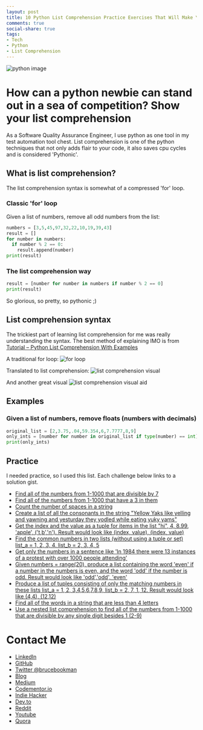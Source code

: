 ```yaml
---
layout: post
title: 10 Python List Comprehension Practice Exercises That Will Make You A Hiring Manager's Dream
comments: true
social-share: true
tags:
- Tech
- Python
- List Comprehension
---
```

![python image](https://i.postimg.cc/8zFGpcLR/hitesh-choudhary-666995-unsplash.jpg)
# How can a python newbie can stand out in a sea of competition?  Show your list comprehension

As a Software Quality Assurance Engineer, I use python as one tool in my test automation tool chest.  List comprehension is one of the python techniques that not only adds flair to your code, it also saves cpu cycles and is considered 'Pythonic'.

## What is list comprehension?
The list comprehension syntax is somewhat of a compressed 'for' loop.

### Classic 'for' loop
Given a list of numbers, remove all odd numbers from the list:
```Python
numbers = [3,5,45,97,32,22,10,19,39,43]
result = []
for number in numbers:
  if number % 2 == 0:
    result.append(number)
print(result)
```

### The list comprehension way
```Python
result = [number for number in numbers if number % 2 == 0]
print(result)
```
So glorious, so pretty, so pythonic ;)

## List comprehension syntax
The trickiest part of learning list comprehension for me was really understanding the syntax.  The best method of explaining IMO is from [Tutorial – Python List Comprehension With Examples](https://www.analyticsvidhya.com/blog/2016/01/python-tutorial-list-comprehension-examples/)

A traditional for loop:
![for loop](https://i.postimg.cc/HLrqv6gg/forloop.png)

Translated to list comprehension:
![list comprehension visual](https://i.postimg.cc/TPn9Pbjb/listcomp.png)

And another great visual
![list comprehension visual aid](https://python-3-patterns-idioms-test.readthedocs.io/en/latest/_images/listComprehensions.gif)


## Examples
### Given a list of numbers, remove floats (numbers with decimals)
```python
original_list = [2,3.75,.04,59.354,6,7.7777,8,9]
only_ints = [number for number in original_list if type(number) == int]
print(only_ints)
```

## Practice
I needed practice, so I used this list.  Each challenge below links to a solution gist.

* [Find all of the numbers from 1-1000 that are divisible by 7](https://gist.github.com/bbookman/949b8fd32f432d4ee7feb1010fa82e47)
* [Find all of the numbers from 1-1000 that have a 3 in them](https://gist.github.com/bbookman/1a98da47a1a6d1ceffdd3bae7be36abe)
* [Count the number of spaces in a string](https://gist.github.com/bbookman/f0d36dfee6f6b3aa861fb026f1d5eb83)
* [Create a list of all the consonants in the string "Yellow Yaks like yelling and yawning and yesturday they yodled while eating yuky yams"](https://gist.github.com/bbookman/7d09a66ffdec60d5a55d167751f64175)
* [Get the index and the value as a tuple for items in the list "hi", 4, 8.99, 'apple', ('t,b','n').  Result would look like (index, value), (index, value)](https://gist.github.com/bbookman/1bd5d6ef798e1c56cd00db70e8661759)
* [Find the common numbers in two lists (without using a tuple or set) list_a = 1, 2, 3, 4, list_b = 2, 3, 4, 5](https://gist.github.com/bbookman/aca5b890a1f5ad64487594780301f82f)
* [Get only the numbers in a sentence like 'In 1984 there were 13 instances of a protest with over 1000 people attending'](https://gist.github.com/bbookman/ad4a1d6e9e9c752bf5ec899de0ca82dc)
* [Given numbers = range(20), produce a list containing the word 'even' if a number in the numbers is even, and the word 'odd' if the number is odd.  Result would look like 'odd','odd', 'even'](https://gist.github.com/bbookman/b75ae13049a0fc53aa6f27ddd8610f96)
* [Produce a list of tuples consisting of only the matching numbers in these lists list_a = 1, 2, 3,4,5,6,7,8,9, list_b = 2, 7, 1, 12.  Result would look like (4,4), (12,12)](https://gist.github.com/bbookman/de9cae671eb144d7011768999470242b)
* [Find all of the words in a string that are less than 4 letters](https://gist.github.com/bbookman/e5c6030a9e2624bbdb85e1e5e2efa37f)
* [Use a nested list comprehension to find all of the numbers from 1-1000 that are divisible by any single digit besides 1 (2-9)](https://gist.github.com/bbookman/c5cf0516e9fcf0c1fdbdcff7cd43867a)


# Contact Me

* [LinkedIn](http://linkedin.com/in/brucebookman)
* [GitHub](https://github.com/bbookman)
* [Twitter @brucebookman](https://twitter.com/brucebookman)
* [Blog](http://bbookman.github.io)
* [Medium](https://medium.com/adventures-in-ios-mobile-app-development)
* [Codementor.io](https://www.codementor.io/bbookman)
* [Indie Hacker](https://www.indiehackers.com/bbookman)
* [Dev.to](https://dev.to/bbookman)
* [Reddit](https://www.reddit.com/user/Bbookman)
* [Youtube](https://www.youtube.com/channel/UCERHLEbt6fipRMiPRR4u3SQ)
* [Quora](https://saganone.quora.com/)
